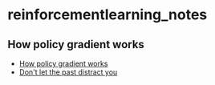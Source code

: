 # reinforcementlearning_notes

## How policy gradient works
* [How policy gradient works](https://www.youtube.com/watch?v=cQfOQcpYRzE)
* [Don't let the past distract you](https://spinningup.openai.com/en/latest/spinningup/extra_pg_proof1.html)


